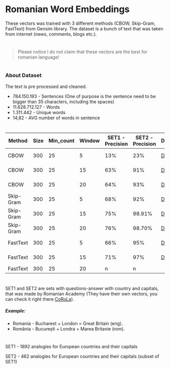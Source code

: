 # Romanian Word Embeddings

These vectors was trained with 3 different methods (CBOW, Skip-Gram, FastText) from Gensim library. The dataset is a bunch of text that was taken from internet (news, comments, blogs etc.).

#

> Please notice I do not claim that these vectors are the best for romanian language!

#

### About Dataset
The text is pre processed and cleaned.

- 784.150.193 -  Sentences (One of purpose is the sentence need to be bigger than 35 characters, including the spaces) 
- 11.628.712.127 -  Words
- 1.311.442 - Unique words
- 14,82 - AVG number of words in sentence

#

| Method | Size | Min_count | Window | SET1 - Precision | SET2 - Precision | Download | Size | 
| ------ |----- | --------- | ------ | ---- | ---- | --------- | ----- |
| CBOW | 300 | 25 | 5 | 13% | 23% | <a href="https://utm-my.sharepoint.com/:u:/g/personal/alexandru_petrachi_iis_utm_md/ERi2j7fQ5bJEgD0-AkLqxacBENnRopTmoyNmF27fmgu9SQ?e=ce9v2C">Download</a> | 4.2 GB |
| CBOW | 300 | 25 | 15 | 63% | 91% | <a href="https://utm-my.sharepoint.com/:u:/g/personal/alexandru_petrachi_iis_utm_md/EUREkeqmIjxMhLaRs5Z_0QUBlYiFNKmMjE5zdfCjeStaxA?e=tdsfrf">Download</a> | 4.2 GB |
| CBOW | 300 | 25 | 20 | 64% | 93% | <a href="https://utm-my.sharepoint.com/:u:/g/personal/alexandru_petrachi_iis_utm_md/Eb33ZorHlgNCibiE9HQdq9oBW6szxsfGN-kvscq5MQH5Fw?e=H4TsLC">Download</a> | 4.2 GB |
| Skip-Gram | 300 | 25 | 5 | 68% | 92% | <a href="https://utm-my.sharepoint.com/:u:/g/personal/alexandru_petrachi_iis_utm_md/EZ5nl68KBxJDm4VoLcAzV9wBrNW9eglb2Pse0hg3U1kQAg?e=B9Ok5n">Download</a> | 4.2 GB |
| Skip-Gram | 300 | 25 | 15 | 75% | 98.91% | <a href="https://utm-my.sharepoint.com/:u:/g/personal/alexandru_petrachi_iis_utm_md/EfQge6CHUVtLsnL0uKVIbvgBLeLZi44cA9LX23HF439nSg?e=5lxBZ2">Download</a> | 4.2 GB |
| Skip-Gram | 300 | 25 | 20 | 76% | 98.70% | <a href="https://utm-my.sharepoint.com/:u:/g/personal/alexandru_petrachi_iis_utm_md/EXT1iP0bYn9GmFgLM18cCeEBixKcuOjjekNOf5FqgDEZJw?e=Ned0KZ">Download</a> | 4.2 GB |
| FastText | 300 | 25 | 5 | 66% | 95% | <a href="https://utm-my.sharepoint.com/:u:/g/personal/alexandru_petrachi_iis_utm_md/ERpnT8Uxk4JIhcIq3uk3xSoBih9-nWGGFoIPnYkLOPJ8kQ?e=ZRlGQv">Download</a> | 6.29 GB |
| FastText | 300 | 25 | 15 | 71% | 97% | <a href="https://utm-my.sharepoint.com/:u:/g/personal/alexandru_petrachi_iis_utm_md/Ec4aEOxyeylCocxOeEe7BjgBiXTRsRmM4jl7OfQ6ZjIS_w?e=6qfqcA">Download</a> | 6.29 GB |
| FastText | 300 | 25 | 20 | n | n |

#

SET1 and SET2 are sets with questions-answer with country and capitals, that was made by Romanian Academy (They have their own vectors, you can check it right there [CoRoLa](http://89.38.230.23/word_embeddings/)).


##### Example:
- Romania - Bucharest + London = Great Britain (eng).
- România - București + Londra = Marea Britanie (rom).

#

SET1 - 1892 analogies for European countries and their capitals

SET2 - 462 analogies for European countries and their capitals (subset of SET1)
